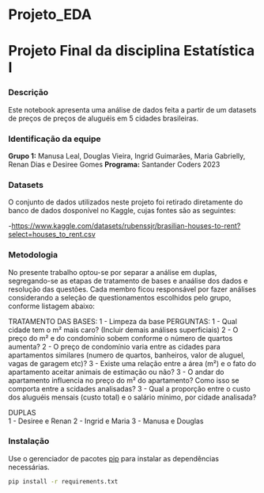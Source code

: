 # Projeto_EDA

# **Projeto Final da disciplina Estatística I**

### **Descrição**

Este notebook apresenta uma análise de dados feita a partir de um datasets de preços de preços de aluguéis em 5 cidades brasileiras. 

### **Identificação da equipe**

**Grupo 1:**  Manusa Leal, Douglas Vieira, Ingrid Guimarães, Maria Gabrielly, Renan Dias e Desiree Gomes
**Programa:** Santander Coders 2023

### **Datasets**

O conjunto de dados utilizados neste projeto foi retirado diretamente do banco de dados dosponível no Kaggle, cujas fontes são as seguintes:

-https://www.kaggle.com/datasets/rubenssjr/brasilian-houses-to-rent?select=houses_to_rent.csv

### **Metodologia**

No presente trabalho optou-se por separar a análise em duplas, segregando-se as etapas de tratamento de bases e anaálise dos dados e resolução das questões. Cada membro ficou responsável por fazer análises considerando a seleção de questionamentos escolhidos pelo grupo, conforme listagem abaixo:

TRATAMENTO DAS BASES:
1 - Limpeza da base
PERGUNTAS:
1	- Qual cidade tem o m² mais caro? (Incluir demais análises superficiais)
2	- O preço do m² e do condomínio sobem conforme o número de quartos aumenta?
2	- O preço de condomínio varia entre as cidades para apartamentos similares (numero de quartos, banheiros, valor de aluguel, vagas de garagem etc)?
3	- Existe uma relação entre a área (m²) e o fato do apartamento aceitar animais de estimação ou não?
3	- O andar do apartamento influencia no preço do m² do apartamento? Como isso se comporta entre a scidades analisadas?
3	- Qual a proporção entre o custo dos aluguéis mensais (custo total) e o salário mínimo, por cidade analisada?
	
DUPLAS	
1	- Desiree e Renan
2	- Ingrid e Maria
3	- Manusa e Douglas

### Instalação

Use o gerenciador de pacotes [pip](https://pip.pypa.io/en/stable/) para instalar as dependências necessárias.

```bash
pip install -r requirements.txt
```
